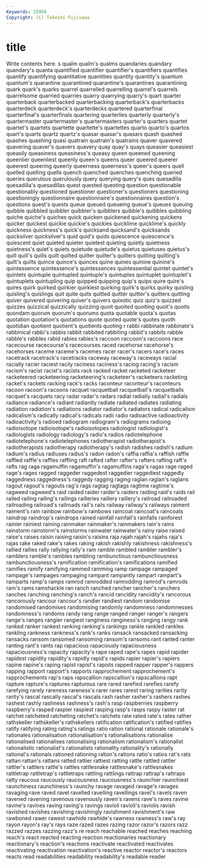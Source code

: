 ```yaml
---
Keywords: 15956 
Copyright: (C) Takeshi Fujisawa
---
```


# title

Write contents here.
s qualm qualm's qualms quandaries quandary quandary's quanta quantified
quantifier quantifier's quantifiers quantifies quantify quantifying quantitative quantities quantity quantity's
quantum quantum's quarantine quarantined quarantine's quarantines quarantining quark quark's quarks
quarrel quarrelled quarrelling quarrel's quarrels quarrelsome quarried quarries quarry quarrying
quarry's quart quarter quarterback quarterbacked quarterbacking quarterback's quarterbacks quarterdeck quarterdeck's
quarterdecks quartered quarterfinal quarterfinal's quarterfinals quartering quarterlies quarterly quarterly's quartermaster
quartermaster's quartermasters quarter's quarters quartet quartet's quartets quartette quartette's quartettes
quarto quarto's quartos quart's quarts quartz quartz's quasar quasar's quasars
quash quashed quashes quashing quasi quatrain quatrain's quatrains quaver quavered
quavering quaver's quavers quavery quay quay's quays queasier queasiest queasily
queasiness queasiness's queasy queen queened queening queenlier queenliest queenly queen's
queens queer queered queerer queerest queering queerly queerness queerness's queer's
queers quell quelled quelling quells quench quenched quenches quenching queried
queries querulous querulously query querying query's ques quesadilla quesadilla's quesadillas
quest quested questing question questionable questionably questioned questioner questioner's questioners
questioning questioningly questionnaire questionnaire's questionnaires question's questions quest's quests queue
queued queueing queue's queues queuing quibble quibbled quibbler quibbler's quibblers
quibble's quibbles quibbling quiche quiche's quiches quick quicken quickened quickening
quickens quicker quickest quickie quickie's quickies quicklime quicklime's quickly quickness
quickness's quick's quicksand quicksand's quicksands quicksilver quicksilver's quid quid's quids
quiescence quiescence's quiescent quiet quieted quieter quietest quieting quietly quietness
quietness's quiet's quiets quietude quietude's quietus quietuses quietus's quill quill's
quills quilt quilted quilter quilter's quilters quilting quilting's quilt's quilts
quince quince's quinces quine quines quinine quinine's quintessence quintessence's quintessences
quintessential quintet quintet's quintets quintuple quintupled quintuple's quintuples quintuplet quintuplet's
quintuplets quintupling quip quipped quipping quip's quips quire quire's quires
quirk quirked quirkier quirkiest quirking quirk's quirks quirky quisling quisling's
quislings quit quite quits quitted quitter quitter's quitters quitting quiver
quivered quivering quiver's quivers quixotic quiz quiz's quizzed quizzes quizzical
quizzically quizzing quoit quoited quoiting quoit's quoits quondam quorum quorum's
quorums quota quotable quota's quotas quotation quotation's quotations quote quoted
quote's quotes quoth quotidian quotient quotient's quotients quoting r rabbi
rabbinate rabbinate's rabbinical rabbi's rabbis rabbit rabbited rabbiting rabbit's rabbits
rabble rabble's rabbles rabid rabies rabies's raccoon raccoon's raccoons race
racecourse racecourse's racecourses raced racehorse racehorse's racehorses raceme raceme's racemes
racer racer's racers race's races racetrack racetrack's racetracks raceway raceway's
raceways racial racially racier raciest racily raciness raciness's racing racing's
racism racism's racist racist's racists rack racked racket racketed racketeer
racketeered racketeering racketeering's racketeer's racketeers racketing racket's rackets racking rack's
racks raconteur raconteur's raconteurs racoon racoon's racoons racquet racquetball racquetball's
racquetballs racquet's racquets racy radar radar's radars radial radially radial's
radials radiance radiance's radiant radiantly radiate radiated radiates radiating radiation
radiation's radiations radiator radiator's radiators radical radicalism radicalism's radically radical's
radicals radii radio radioactive radioactivity radioactivity's radioed radiogram radiogram's radiograms
radioing radioisotope radioisotope's radioisotopes radiologist radiologist's radiologists radiology radiology's radio's
radios radiotelephone radiotelephone's radiotelephones radiotherapist radiotherapist's radiotherapists radiotherapy radiotherapy's radish
radishes radish's radium radium's radius radiuses radius's radon radon's raffia
raffia's raffish raffle raffled raffle's raffles raffling raft rafted rafter
rafter's rafters rafting raft's rafts rag raga ragamuffin ragamuffin's ragamuffins
raga's ragas rage raged rage's rages ragged raggeder raggedest raggedier
raggediest raggedly raggedness raggedness's raggedy ragging raging raglan raglan's raglans
ragout ragout's ragouts rag's rags ragtag ragtags ragtime ragtime's ragweed
ragweed's raid raided raider raider's raiders raiding raid's raids rail
railed railing railing's railings railleries raillery raillery's railroad railroaded railroading
railroad's railroads rail's rails railway railway's railways raiment raiment's rain
rainbow rainbow's rainbows raincoat raincoat's raincoats raindrop raindrop's raindrops rained
rainfall rainfall's rainfalls rainforest rainier rainiest raining rainmaker rainmaker's rainmakers
rain's rains rainstorm rainstorm's rainstorms rainwater rainwater's rainy raise raised
raise's raises raisin raising raisin's raisins raja rajah rajah's rajahs
raja's rajas rake raked rake's rakes raking rakish rakishly rakishness
rakishness's rallied rallies rally rallying rally's ram ramble rambled rambler
rambler's ramblers ramble's rambles rambling rambunctious rambunctiousness rambunctiousness's ramification ramification's
ramifications ramified ramifies ramify ramifying rammed ramming ramp rampage rampaged
rampage's rampages rampaging rampant rampantly rampart rampart's ramparts ramp's ramps
ramrod ramrodded ramrodding ramrod's ramrods ram's rams ramshackle ran ranch
ranched rancher rancher's ranchers ranches ranching ranching's ranch's rancid rancidity
rancidity's rancorous rancorously rancour rancour's randier randiest random randomise randomised
randomises randomising randomly randomness randomnesses randomness's randoms randy rang range
ranged ranger ranger's rangers range's ranges rangier rangiest ranginess ranginess's
ranging rangy rank ranked ranker rankest ranking ranking's rankings rankle
rankled rankles rankling rankness rankness's rank's ranks ransack ransacked ransacking
ransacks ransom ransomed ransoming ransom's ransoms rant ranted ranter ranting
rant's rants rap rapacious rapaciously rapaciousness rapaciousness's rapacity rapacity's rape
raped rape's rapes rapid rapider rapidest rapidity rapidity's rapidly rapid's
rapids rapier rapier's rapiers rapine rapine's raping rapist rapist's rapists
rapped rapper rapper's rappers rapping rapport rapport's rapports rapprochement rapprochement's
rapprochements rap's raps rapscallion rapscallion's rapscallions rapt rapture rapture's raptures
rapturous rare rared rarefied rarefies rarefy rarefying rarely rareness rareness's
rarer rares rarest raring rarities rarity rarity's rascal rascally rascal's
rascals rash rasher rasher's rashers rashes rashest rashly rashness rashness's
rash's rasp raspberries raspberry raspberry's rasped raspier raspiest rasping rasp's
rasps raspy raster rat ratchet ratcheted ratcheting ratchet's ratchets rate
rated rate's rates rather rathskeller rathskeller's rathskellers ratification ratification's ratified
ratifies ratify ratifying rating rating's ratings ratio ration rational rationale
rationale's rationales rationalisation rationalisation's rationalisations rationalise rationalised rationalises rationalising rationalism
rationalism's rationalist rationalistic rationalist's rationalists rationality rationality's rationally rational's rationals
rationed rationing ration's rations ratio's ratios rat's rats rattan rattan's
rattans ratted rattier rattiest ratting rattle rattled rattler rattler's rattlers
rattle's rattles rattlesnake rattlesnake's rattlesnakes rattletrap rattletrap's rattletraps rattling rattlings
rattrap rattrap's rattraps ratty raucous raucously raucousness raucousness's raunchier raunchiest
raunchiness raunchiness's raunchy ravage ravaged ravage's ravages ravaging rave raved
ravel ravelled ravelling ravellings ravel's ravels raven ravened ravening ravenous
ravenously raven's ravens rave's raves ravine ravine's ravines raving raving's
ravings ravioli ravioli's raviolis ravish ravished ravishes ravishing ravishingly ravishment
ravishment's raw rawboned rawer rawest rawhide rawhide's rawness rawness's raw's
ray rayon rayon's ray's rays raze razed razes razing razor
razor's razors razz razzed razzes razzing razz's re reach reachable
reached reaches reaching reach's react reacted reacting reaction reactionaries reactionary
reactionary's reaction's reactions reactivate reactivated reactivates reactivating reactivation reactivation's reactive
reactor reactor's reactors reacts read readabilities readability readability's readable reader

